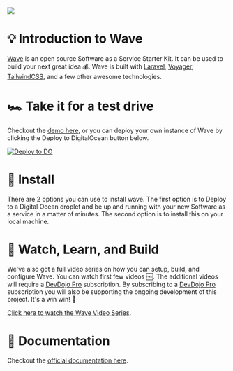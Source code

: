 <img src="https://cdn.devdojo.com/images/march2021/wave-hero-banner.png">

# 💡 Introduction to Wave

[Wave](https://devdojo.com/wave) is an open source Software as a Service Starter Kit. It can be used to build your next great idea 💰. Wave is built with [Laravel](https://laravel.com), [Voyager](https://voyager.devdojo.com), [TailwindCSS](https://tailwindcss.com), and a few other awesome technologies.

# 🏎️ Take it for a test drive
Checkout the [demo here](https://wave.devdojo.com), or you can deploy your own instance of Wave by clicking the Deploy to DigitalOcean button below.

[![Deploy to DO](https://www.deploytodo.com/do-btn-blue.svg)](https://cloud.digitalocean.com/apps/new?repo=https://github.com/thedevdojo/wave/tree/main)


# 🚀 Install
There are 2 options you can use to install wave. The first option is to Deploy to a Digital Ocean droplet and be up and running with your new Software as a service in a matter of minutes. The second option is to install this on your local machine.

# 🍿 Watch, Learn, and Build

We've also got a full video series on how you can setup, build, and configure Wave. You can watch first few videos 🆓. The additional videos will require a [DevDojo Pro](https://devdojo.com/pro) subscription. By subscribing to a [DevDojo Pro](https://devdojo.com/pro) subscription you will also be supporting the ongoing development of this project. It's a win win! 🙌

[Click here to watch the Wave Video Series](https://devdojo.com/course/wave).

# 📘 Documentation

Checkout the [official documentation here](https://wave.devdojo.com/docs).
